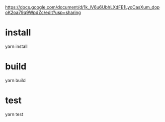 https://docs.google.com/document/d/1k_lV6u6UbhLXdFE1LyoCasXum_dopoK2oa79q9WpdZc/edit?usp=sharing

# install
yarn install

# build
yarn build

# test
yarn test
